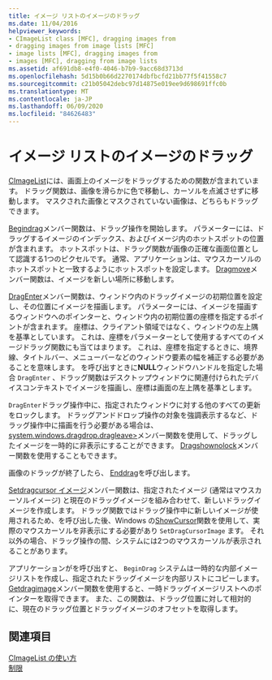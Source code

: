 ```yaml
---
title: イメージ リストのイメージのドラッグ
ms.date: 11/04/2016
helpviewer_keywords:
- CImageList class [MFC], dragging images from
- dragging images from image lists [MFC]
- image lists [MFC], dragging images from
- images [MFC], dragging from image lists
ms.assetid: af691db8-e4f0-4046-b7b9-9acc68d3713d
ms.openlocfilehash: 5d15b0b66d2270174dbfbcfd21bb77f5f41558c7
ms.sourcegitcommit: c21b05042debc97d14875e019ee9d698691ffc0b
ms.translationtype: MT
ms.contentlocale: ja-JP
ms.lasthandoff: 06/09/2020
ms.locfileid: "84626483"
---
```

# <a name="dragging-images-from-an-image-list"></a>イメージ リストのイメージのドラッグ

[CImageList](reference/cimagelist-class.md)には、画面上のイメージをドラッグするための関数が含まれています。 ドラッグ関数は、画像を滑らかに色で移動し、カーソルを点滅させずに移動します。 マスクされた画像とマスクされていない画像は、どちらもドラッグできます。

[Begindrag](reference/cimagelist-class.md#begindrag)メンバー関数は、ドラッグ操作を開始します。 パラメーターには、ドラッグするイメージのインデックス、およびイメージ内のホットスポットの位置が含まれます。 ホットスポットは、ドラッグ関数が画像の正確な画面位置として認識する1つのピクセルです。 通常、アプリケーションは、マウスカーソルのホットスポットと一致するようにホットスポットを設定します。 [Dragmove](reference/cimagelist-class.md#dragmove)メンバー関数は、イメージを新しい場所に移動します。

[DragEnter](reference/cimagelist-class.md#dragenter)メンバー関数は、ウィンドウ内のドラッグイメージの初期位置を設定し、その位置にイメージを描画します。 パラメーターには、イメージを描画するウィンドウへのポインターと、ウィンドウ内の初期位置の座標を指定するポイントが含まれます。 座標は、クライアント領域ではなく、ウィンドウの左上隅を基準としています。 これは、座標をパラメーターとして使用するすべてのイメージドラッグ関数にも当てはまります。 これは、座標を指定するときに、境界線、タイトルバー、メニューバーなどのウィンドウ要素の幅を補正する必要があることを意味します。 を呼び出すときに**NULL**ウィンドウハンドルを指定した場合 `DragEnter` 、ドラッグ関数はデスクトップウィンドウに関連付けられたデバイスコンテキストでイメージを描画し、座標は画面の左上隅を基準とします。

`DragEnter`ドラッグ操作中に、指定されたウィンドウに対する他のすべての更新をロックします。 ドラッグアンドドロップ操作の対象を強調表示するなど、ドラッグ操作中に描画を行う必要がある場合は、 [system.windows.dragdrop.dragleave>](reference/cimagelist-class.md#dragleave)メンバー関数を使用して、ドラッグしたイメージを一時的に非表示にすることができます。 [Dragshownolock](reference/cimagelist-class.md#dragshownolock)メンバー関数を使用することもできます。

画像のドラッグが終了したら、 [Enddrag](reference/cimagelist-class.md#enddrag)を呼び出します。

[Setdragcursor イメージ](reference/cimagelist-class.md#setdragcursorimage)メンバー関数は、指定されたイメージ (通常はマウスカーソルイメージ) と現在のドラッグイメージを組み合わせて、新しいドラッグイメージを作成します。 ドラッグ関数ではドラッグ操作中に新しいイメージが使用されるため、を呼び出した後、Windows の[ShowCursor](/windows/win32/api/winuser/nf-winuser-showcursor)関数を使用して、実際のマウスカーソルを非表示にする必要があり `SetDragCursorImage` ます。 それ以外の場合、ドラッグ操作の間、システムには2つのマウスカーソルが表示されることがあります。

アプリケーションがを呼び出すと、 `BeginDrag` システムは一時的な内部イメージリストを作成し、指定されたドラッグイメージを内部リストにコピーします。 [Getdragimage](reference/cimagelist-class.md#getdragimage)メンバー関数を使用すると、一時ドラッグイメージリストへのポインターを取得できます。 また、この関数は、ドラッグ位置に対して相対的に、現在のドラッグ位置とドラッグイメージのオフセットを取得します。

## <a name="see-also"></a>関連項目

[CImageList の使い方](using-cimagelist.md)<br/>
[制限](controls-mfc.md)
